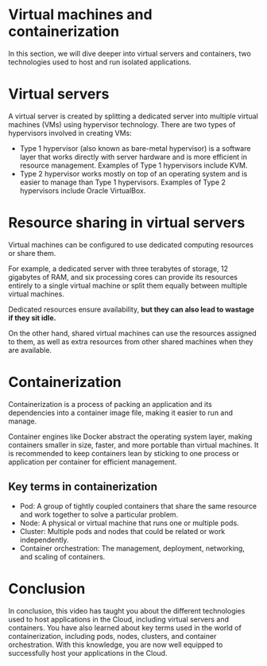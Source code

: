 # Virtual machines and containerization

In this section, we will dive deeper into virtual servers and containers, two technologies used to host and run isolated applications.

# Virtual servers

A virtual server is created by splitting a dedicated server into multiple virtual machines (VMs) using hypervisor technology. There are two types of hypervisors involved in creating VMs:

- Type 1 hypervisor (also known as bare-metal hypervisor) is a software layer that works directly with server hardware and is more efficient in resource management. Examples of Type 1 hypervisors include KVM.
- Type 2 hypervisor works mostly on top of an operating system and is easier to manage than Type 1 hypervisors. Examples of Type 2 hypervisors include Oracle VirtualBox.

# Resource sharing in virtual servers

Virtual machines can be configured to use dedicated computing resources or share them. 

For example, a dedicated server with three terabytes of storage, 12 gigabytes of RAM, and six processing cores can provide its resources entirely to a single virtual machine or split them equally between multiple virtual machines. 

Dedicated resources ensure availability, **but they can also lead to wastage if they sit idle.** 

On the other hand, shared virtual machines can use the resources assigned to them, as well as extra resources from other shared machines when they are available.

# ****Containerization****

Containerization is a process of packing an application and its dependencies into a container image file, making it easier to run and manage. 

Container engines like Docker abstract the operating system layer, making containers smaller in size, faster, and more portable than virtual machines. It is recommended to keep containers lean by sticking to one process or application per container for efficient management.

## Key terms in containerization

- Pod: A group of tightly coupled containers that share the same resource and work together to solve a particular problem.
- Node: A physical or virtual machine that runs one or multiple pods.
- Cluster: Multiple pods and nodes that could be related or work independently.
- Container orchestration: The management, deployment, networking, and scaling of containers.

# Conclusion

In conclusion, this video has taught you about the different technologies used to host applications in the Cloud, including virtual servers and containers. You have also learned about key terms used in the world of containerization, including pods, nodes, clusters, and container orchestration. With this knowledge, you are now well equipped to successfully host your applications in the Cloud.